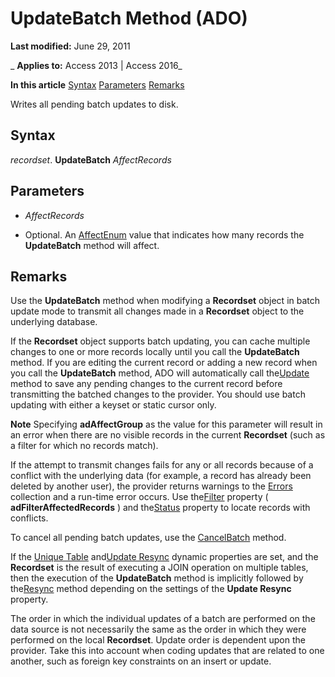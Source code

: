 
# UpdateBatch Method (ADO)

 **Last modified:** June 29, 2011

 _ **Applies to:** Access 2013 | Access 2016_

 **In this article**
[Syntax](#sectionSection1)
[Parameters](#sectionSection2)
[Remarks](#sectionSection3)



Writes all pending batch updates to disk.

## Syntax
<a name="sectionSection1"> </a>

 _recordset_. **UpdateBatch** _AffectRecords_


## Parameters
<a name="sectionSection2"> </a>


-  _AffectRecords_
    
- Optional. An [AffectEnum](15393398-d7eb-a685-1bfa-d6712d8e5015.md) value that indicates how many records the **UpdateBatch** method will affect.
    

## Remarks
<a name="sectionSection3"> </a>

Use the  **UpdateBatch** method when modifying a **Recordset** object in batch update mode to transmit all changes made in a **Recordset** object to the underlying database.

If the  **Recordset** object supports batch updating, you can cache multiple changes to one or more records locally until you call the **UpdateBatch** method. If you are editing the current record or adding a new record when you call the **UpdateBatch** method, ADO will automatically call the[Update](fc88cab6-c379-bb4f-530c-da08107924e0.md) method to save any pending changes to the current record before transmitting the batched changes to the provider. You should use batch updating with either a keyset or static cursor only.


 **Note**  Specifying  **adAffectGroup** as the value for this parameter will result in an error when there are no visible records in the current **Recordset** (such as a filter for which no records match).

If the attempt to transmit changes fails for any or all records because of a conflict with the underlying data (for example, a record has already been deleted by another user), the provider returns warnings to the [Errors](76c234b8-7fec-11c5-275e-864d5d880ee7.md) collection and a run-time error occurs. Use the[Filter](5abc528a-a6ee-34de-5d44-a3249194b0a0.md) property ( **adFilterAffectedRecords** ) and the[Status](bf3ccb36-c985-5fae-4f76-c48a0e20e6f7.md) property to locate records with conflicts.

To cancel all pending batch updates, use the [CancelBatch](be7bf073-ed0b-e24c-7ec0-b7379236782a.md) method.

If the [Unique Table](e6374782-755b-322b-21de-6d6a386dcd98.md) and[Update Resync](0af9cfd2-8042-65c9-cec6-77d2e7a88ad9.md) dynamic properties are set, and the **Recordset** is the result of executing a JOIN operation on multiple tables, then the execution of the **UpdateBatch** method is implicitly followed by the[Resync](f594a200-56e6-fcf5-9b0a-900c56377f24.md) method depending on the settings of the **Update Resync** property.

The order in which the individual updates of a batch are performed on the data source is not necessarily the same as the order in which they were performed on the local  **Recordset**. Update order is dependent upon the provider. Take this into account when coding updates that are related to one another, such as foreign key constraints on an insert or update.

